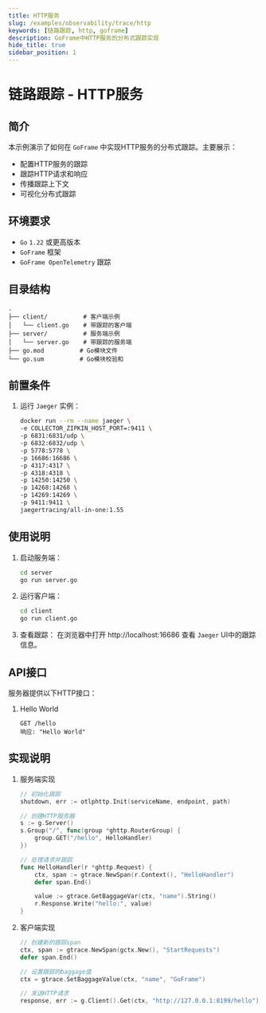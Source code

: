 ```yaml
---
title: HTTP服务
slug: /examples/observability/trace/http
keywords: [链路跟踪, http, goframe]
description: GoFrame中HTTP服务的分布式跟踪实现
hide_title: true
sidebar_position: 1
---
```


# 链路跟踪 - HTTP服务

## 简介

本示例演示了如何在 `GoFrame` 中实现HTTP服务的分布式跟踪。主要展示：
- 配置HTTP服务的跟踪
- 跟踪HTTP请求和响应
- 传播跟踪上下文
- 可视化分布式跟踪

## 环境要求

- `Go` `1.22` 或更高版本
- `GoFrame` 框架
- `GoFrame OpenTelemetry` 跟踪

## 目录结构

```text
.
├── client/          # 客户端示例
│   └── client.go    # 带跟踪的客户端
├── server/          # 服务端示例
│   └── server.go    # 带跟踪的服务端
├── go.mod          # Go模块文件
└── go.sum          # Go模块校验和
```


## 前置条件

1. 运行 `Jaeger` 实例：
   ```bash
   docker run --rm --name jaeger \
   -e COLLECTOR_ZIPKIN_HOST_PORT=:9411 \
   -p 6831:6831/udp \
   -p 6832:6832/udp \
   -p 5778:5778 \
   -p 16686:16686 \
   -p 4317:4317 \
   -p 4318:4318 \
   -p 14250:14250 \
   -p 14268:14268 \
   -p 14269:14269 \
   -p 9411:9411 \
   jaegertracing/all-in-one:1.55
   ```

## 使用说明

1. 启动服务端：
   ```bash
   cd server
   go run server.go
   ```

2. 运行客户端：
   ```bash
   cd client
   go run client.go
   ```

3. 查看跟踪：
   在浏览器中打开 http://localhost:16686 查看 `Jaeger` UI中的跟踪信息。

## API接口

服务器提供以下HTTP接口：

1. Hello World
   ```text
   GET /hello
   响应: "Hello World"
   ```

## 实现说明

1. 服务端实现
   ```go
   // 初始化跟踪
   shutdown, err := otlphttp.Init(serviceName, endpoint, path)

   // 创建HTTP服务器
   s := g.Server()
   s.Group("/", func(group *ghttp.RouterGroup) {
       group.GET("/hello", HelloHandler)
   })

   // 处理请求并跟踪
   func HelloHandler(r *ghttp.Request) {
       ctx, span := gtrace.NewSpan(r.Context(), "HelloHandler")
       defer span.End()

       value := gtrace.GetBaggageVar(ctx, "name").String()
       r.Response.Write("hello:", value)
   }
   ```

2. 客户端实现
   ```go
   // 创建新的跟踪span
   ctx, span := gtrace.NewSpan(gctx.New(), "StartRequests")
   defer span.End()

   // 设置跟踪的baggage值
   ctx = gtrace.SetBaggageValue(ctx, "name", "GoFrame")

   // 发送HTTP请求
   response, err := g.Client().Get(ctx, "http://127.0.0.1:8199/hello")
   ```
